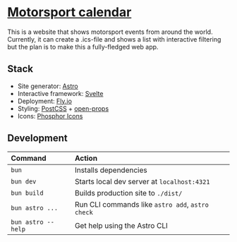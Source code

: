 # [Motorsport calendar](https://motorsport.benjami.in/)

This is a website that shows motorsport events from around the world. Currently, it can create a .ics-file and shows a list with interactive filtering but the plan is to make this a fully-fledged web app.

## Stack

-   Site generator: [Astro](https://astro.build/)
-   Interactive framework: [Svelte](https://docs.astro.build/en/guides/integrations-guide/svelte/)
-   Deployment: [Fly.io](https://fly.io/)
-   Styling: [PostCSS](https://postcss.org/) + [open-props](https://open-props.style/)
-   Icons: [Phosphor Icons](https://phosphoricons.com/)

## Development

| Command            | Action                                           |
| :----------------- | :----------------------------------------------- |
| `bun`              | Installs dependencies                            |
| `bun dev`          | Starts local dev server at `localhost:4321`      |
| `bun build`        | Builds production site to `./dist/`              |
| `bun astro ...`    | Run CLI commands like `astro add`, `astro check` |
| `bun astro --help` | Get help using the Astro CLI                     |
